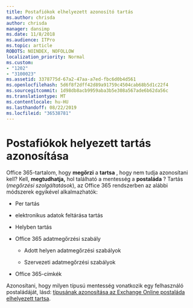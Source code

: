 ```yaml
---
title: Postafiókok elhelyezett azonosító tartás
ms.author: chrisda
author: chrisda
manager: dansimp
ms.date: 11/8/2018
ms.audience: ITPro
ms.topic: article
ROBOTS: NOINDEX, NOFOLLOW
localization_priority: Normal
ms.custom:
- "1202"
- "3100023"
ms.assetid: 3378775d-67a2-47aa-a7ed-fbc6d0b4d561
ms.openlocfilehash: 5d6f8f2dff42d89a91759c4504cab68b5d1c22f4
ms.sourcegitcommit: 1d98db8acb9959aba3b5e308a567ade6b62da56c
ms.translationtype: MT
ms.contentlocale: hu-HU
ms.lasthandoff: 08/22/2019
ms.locfileid: "36538781"
---
```

# <a name="identify-holds-placed-on-mailboxes"></a>Postafiókok helyezett tartás azonosítása

Office 365-tartalom, hogy **megőrzi** a **tartsa** , hogy nem tudja azonosítani kell? Kell, **megtudhatja,** hol található a mentesség a **postaláda** ? Tartás (*megőrzési szolgáltatások*), az Office 365 rendszerben az alábbi módszerek egyikével alkalmazhatók:
  
- Per tartás

- elektronikus adatok feltárása tartás

- Helyben tartás

- Office 365 adatmegőrzési szabály 

  - Adott helyen adatmegőrzési szabályok

  - Szervezeti adatmegőrzési szabályok

- Office 365-címkék

Azonosítani, hogy milyen típusú mentesség vonatkozik egy felhasználó postaládáját, lásd: [típusának azonosítása az Exchange Online postaláda elhelyezett tartsa](https://docs.microsoft.com/office365/securitycompliance/identify-a-hold-on-an-exchange-online-mailbox).
